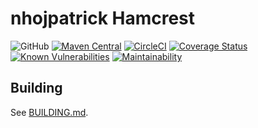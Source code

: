 # nhojpatrick Hamcrest

![GitHub](https://img.shields.io/github/license/nhojpatrick/nhojpatrick-hamcrest?style=plastic)
[![Maven Central](https://img.shields.io/maven-central/v/com.github.nhojpatrick.hamcrest/nhojpatrick-hamcrest?style=plastic)](https://search.maven.org/artifact/com.github.nhojpatrick.hamcrest/nhojpatrick-hamcrest)
[![CircleCI](https://circleci.com/gh/nhojpatrick/nhojpatrick-hamcrest/tree/develop.svg?style=svg)](https://circleci.com/gh/nhojpatrick/nhojpatrick-hamcrest/tree/develop)
[![Coverage Status](https://coveralls.io/repos/github/nhojpatrick/nhojpatrick-hamcrest/badge.svg?branch=develop)](https://coveralls.io/github/nhojpatrick/nhojpatrick-hamcrest?branch=develop)
[![Known Vulnerabilities](https://snyk.io/test/github/nhojpatrick/nhojpatrick-hamcrest/develop/badge.svg)](https://snyk.io/test/github/nhojpatrick/nhojpatrick-hamcrest/develop)
[![Maintainability](https://api.codeclimate.com/v1/badges/7e6e079a6499f5a585fc/maintainability)](https://codeclimate.com/github/nhojpatrick/nhojpatrick-hamcrest/maintainability)

## Building

See [BUILDING.md](./BUILDING.md).
